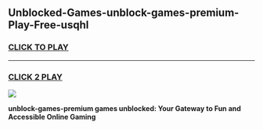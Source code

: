 
## Unblocked-Games-unblock-games-premium-Play-Free-usqhl
<h3>
<a href="https://premium76.site?title=unblock-games-premium&ref=20M">CLICK TO PLAY</a></h3>
<hr>

<h3>
<a href="https://premium76.site?title=unblock-games-premium&ref=20M">CLICK 2 PLAY</a>
  
</h3>

<a href="https://premium76.site?title=unblock-games-premium&ref=19M"><img src="https://clearcache.store/games.png"></a>


**unblock-games-premium games unblocked: Your Gateway to Fun and Accessible Online Gaming**
